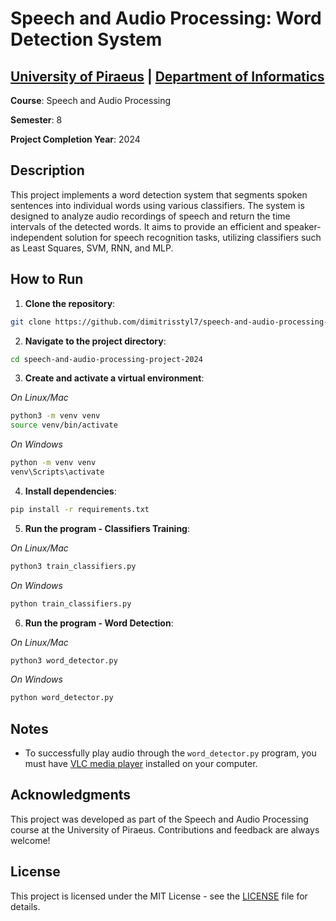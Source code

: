 # Speech and Audio Processing: Word Detection System

## [University of Piraeus](https://www.unipi.gr/en/home/) | [Department of Informatics](https://cs.unipi.gr/en/)
**Course**: Speech and Audio Processing

**Semester**: 8

**Project Completion Year**: 2024

## Description
This project implements a word detection system that segments spoken sentences into individual words using various classifiers.
The system is designed to analyze audio recordings of speech and return the time intervals of the detected words. It aims to provide 
an efficient and speaker-independent solution for speech recognition tasks, utilizing classifiers such as Least Squares, SVM, RNN, and MLP.

## How to Run
1. **Clone the repository**:
```bash
git clone https://github.com/dimitrisstyl7/speech-and-audio-processing-project-2024.git
```
2. **Navigate to the project directory**:
```bash
cd speech-and-audio-processing-project-2024
```
3. **Create and activate a virtual environment**:

_On Linux/Mac_
```bash
python3 -m venv venv
source venv/bin/activate
```

_On Windows_
```bash
python -m venv venv
venv\Scripts\activate
```

4. **Install dependencies**:
```bash
pip install -r requirements.txt
```
5. **Run the program - Classifiers Training**:

_On Linux/Mac_
```bash
python3 train_classifiers.py
```
_On Windows_
```bash
python train_classifiers.py
```
6. **Run the program - Word Detection**:

_On Linux/Mac_
```bash
python3 word_detector.py
```
_On Windows_
```bash
python word_detector.py
```

## Notes
- To successfully play audio through the `word_detector.py` program, you must have [VLC media player](https://www.videolan.org/vlc/) installed on your computer.

## Acknowledgments
This project was developed as part of the Speech and Audio Processing course at the University of Piraeus. Contributions and feedback are always welcome!

## License
This project is licensed under the MIT License - see the [LICENSE](LICENSE) file for details.
